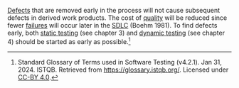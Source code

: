 [Defects](Defect.md) that are removed early in the process will not cause subsequent defects in derived work products. The cost of [quality](Quality.md) will be reduced since fewer [failures](Failure.md) will occur later in the [SDLC](Software%20Development%20Lifecycle.md) (Boehm 1981). To find defects early, both [static testing](Static%20testing.md) (see chapter 3) and [dynamic testing](Dynamic%20testing.md) (see chapter 4) should be started as early as possible.[^1]

[^1]: Standard Glossary of Terms used in Software Testing (v4.2.1). Jan 31, 2024. ISTQB. Retrieved from https://glossary.istqb.org/. Licensed under [CC-BY 4.0](https://creativecommons.org/licenses/by/4.0/).